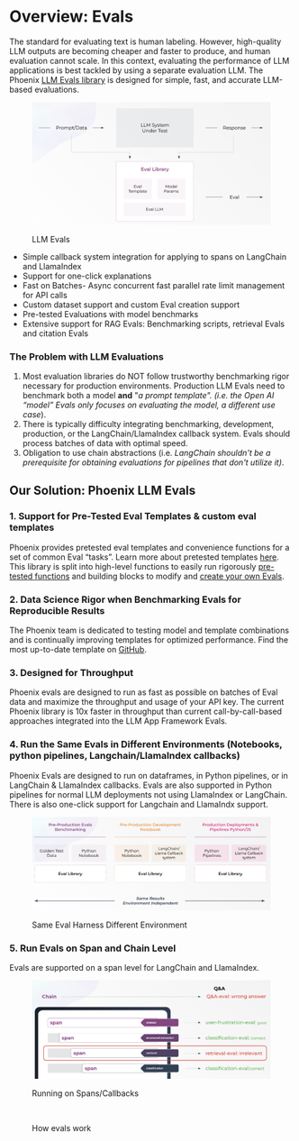 # Overview: Evals

The standard for evaluating text is human labeling. However, high-quality LLM outputs are becoming cheaper and faster to produce, and human evaluation cannot scale. In this context, evaluating the performance of LLM applications is best tackled by using a separate evaluation LLM. The Phoenix [LLM Evals library](running-pre-tested-evals/) is designed for simple, fast, and accurate LLM-based evaluations.&#x20;

<div data-full-width="false">

<figure><img src="../.gitbook/assets/Screenshot 2023-09-04 at 9.46.39 PM.png" alt="" width="563"><figcaption><p>LLM Evals</p></figcaption></figure>

</div>



* Simple callback system integration for applying to spans on LangChain and LlamaIndex
* Support for one-click explanations&#x20;
* Fast on Batches- Async concurrent fast parallel rate limit management for API calls&#x20;
* Custom dataset support and custom Eval creation support
* Pre-tested Evaluations with model benchmarks&#x20;
* Extensive support for RAG Evals: Benchmarking scripts, retrieval Evals and citation Evals&#x20;

### The Problem with LLM Evaluations

1. Most evaluation libraries do NOT follow trustworthy benchmarking rigor necessary for production environments. Production LLM Evals need to benchmark both a model **and** "_a prompt template". (i.e. the Open AI “model” Evals only focuses on evaluating the model, a different use case_).&#x20;
2. There is typically difficulty integrating benchmarking, development, production, or the LangChain/LlamaIndex callback system. Evals should process batches of data with optimal speed.&#x20;
3. Obligation to use chain abstractions (i.e. _LangChain shouldn't be a prerequisite for obtaining evaluations for pipelines that don't utilize it)_. &#x20;

## Our Solution: Phoenix LLM Evals

### 1. Support for Pre-Tested Eval Templates & custom eval templates

Phoenix provides pretested eval templates and convenience functions for a set of common Eval “tasks”. Learn more about pretested templates [here](running-pre-tested-evals/). This library is split into high-level functions to easily run rigorously [pre-tested functions](running-pre-tested-evals/) and building blocks to modify and [create your own Evals](building-your-own-evals.md).

### 2. Data Science Rigor when Benchmarking Evals for Reproducible Results&#x20;

The Phoenix team is dedicated to testing model and template combinations and is continually improving templates for optimized performance. Find the most up-to-date template on [GitHub](https://github.com/Arize-ai/phoenix/tree/main/tutorials/evals).

### 3. Designed for Throughput&#x20;

Phoenix evals are designed to run as fast as possible on batches of Eval data and maximize the throughput and usage of your API key. The current Phoenix library is 10x faster in throughput than current call-by-call-based approaches integrated into the LLM App Framework Evals.

### 4. Run the Same Evals in Different Environments (Notebooks, python pipelines, Langchain/LlamaIndex callbacks) &#x20;

Phoenix Evals are designed to run on dataframes, in Python pipelines, or in LangChain & LlamaIndex callbacks. Evals are also supported in Python pipelines for normal LLM deployments not using LlamaIndex or LangChain. There is also one-click support for Langchain and LlamaIndx support.&#x20;

<figure><img src="../.gitbook/assets/Screenshot 2023-09-06 at 3.22.15 PM.png" alt=""><figcaption><p>Same Eval Harness Different Environment</p></figcaption></figure>

### 5. Run Evals on Span and Chain Level&#x20;

&#x20;Evals are supported on a span level for LangChain and LlamaIndex.&#x20;

<figure><img src="../.gitbook/assets/Screenshot 2023-09-10 at 8.19.49 AM.png" alt=""><figcaption><p>Running on Spans/Callbacks</p></figcaption></figure>

<figure><img src="https://storage.cloud.google.com/arize-assets/phoenix/assets/images/How_Do_Evals_Work_Diagram.png" alt=""><figcaption><p>How evals work</p></figcaption></figure>
